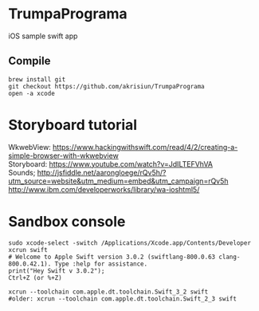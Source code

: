 # TrumpaPrograma
iOS sample swift app

## Compile

```
brew install git
git checkout https://github.com/akrisiun/TrumpaPrograma
open -a xcode
```

# Storyboard tutorial

WkwebView: https://www.hackingwithswift.com/read/4/2/creating-a-simple-browser-with-wkwebview  
Storyboard: https://www.youtube.com/watch?v=JdILTEFVhVA  
Sounds; http://jsfiddle.net/aarongloege/rQv5h/?utm_source=website&utm_medium=embed&utm_campaign=rQv5h  
http://www.ibm.com/developerworks/library/wa-ioshtml5/  

# Sandbox console 

```
sudo xcode-select -switch /Applications/Xcode.app/Contents/Developer
xcrun swift
# Welcome to Apple Swift version 3.0.2 (swiftlang-800.0.63 clang-800.0.42.1). Type :help for assistance.
print("Hey Swift v 3.0.2");
Ctrl+Z (or %+Z)

xcrun --toolchain com.apple.dt.toolchain.Swift_3_2 swift
#older: xcrun --toolchain com.apple.dt.toolchain.Swift_2_3 swift
```
